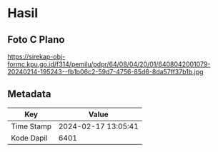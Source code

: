 # Hasil

## Foto C Plano

https://sirekap-obj-formc.kpu.go.id/f314/pemilu/pdpr/64/08/04/20/01/6408042001079-20240214-195243--fb1b06c2-59d7-4756-85d6-8da57ff37b1b.jpg


## Metadata

| Key        | Value               |
| ---------- | ------------------- |
| Time Stamp | 2024-02-17 13:05:41 |
| Kode Dapil | 6401                |



